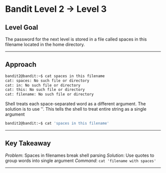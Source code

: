 # Bandit Level 2 → Level 3
## Level Goal
The password for the next level is stored in a file called spaces in this filename located in the home directory.
***
## Approach
```bash
bandit2@bandit:~$ cat spaces in this filename
cat: spaces: No such file or directory
cat: in: No such file or directory
cat: this: No such file or directory
cat: filename: No such file or directory
```
Shell treats each space-separated word as a different argument.
The solution is to use ''. This tells the shell to treat entire string as a single argument
```bash
bandit2@bandit:~$ cat 'spaces in this filename'
```
***
## Key Takeaway 
*Problem*: Spaces in filenames break shell parsing
*Solution*: Use quotes to group words into single argument
*Command*: `cat 'filename with spaces'`
***
